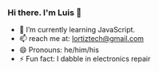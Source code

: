 ### Hi there. I'm Luis 👋

<!--
**Lortiz528/Lortiz528** is a ✨ _special_ ✨ repository because its `README.md` (this file) appears on your GitHub profile.

Here are some ideas to get you started:-->


- 🌱 I’m currently learning JavaScript. 
- 📫 reach me at: lortiztech@gmail.com
- 😄 Pronouns: he/him/his
- ⚡ Fun fact: I dabble in electronics repair

